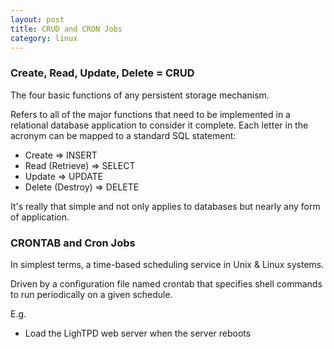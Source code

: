```yaml
---
layout: post
title: CRUD and CRON Jobs
category: linux
---
```


### Create, Read, Update, Delete = CRUD

The four basic functions of any persistent storage mechanism.

Refers to all of the major functions that need to be implemented in a relational database application to consider it complete. Each letter in the acronym can be mapped to a standard SQL statement:

* Create => INSERT
* Read (Retrieve) => SELECT
* Update => UPDATE
* Delete (Destroy) => DELETE

It's really that simple and not only applies to databases but nearly any form of application.

### CRONTAB and Cron Jobs

In simplest terms, a time-based scheduling service in Unix & Linux systems.

Driven by a configuration file named crontab that specifies shell commands to run periodically on a given schedule.

E.g.
* Load the LighTPD web server when the server reboots
